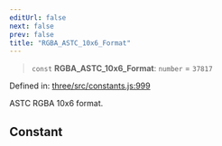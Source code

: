 ```yaml
---
editUrl: false
next: false
prev: false
title: "RGBA_ASTC_10x6_Format"
---
```


> `const` **RGBA\_ASTC\_10x6\_Format**: `number` = `37817`

Defined in: [three/src/constants.js:999](https://github.com/DefinitelyMaybe/three-i18n/blob/fa57b79433d1c349ffb23a78727299c8d4190136/three/src/constants.js#L999)

ASTC RGBA 10x6 format.

## Constant

